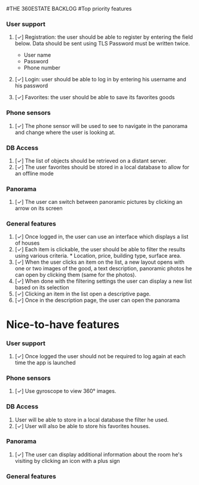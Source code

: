 #THE 360ESTATE BACKLOG
#Top priority features
### User support

  1. [✓] Registration: the user should be able to register by entering the field below. Data should be sent using TLS
     Password must be written twice.
      * User name
      * Password
      * Phone number
      
  2. [✓] Login: user should be able to log in by entering his username and his password

  3. [✓] Favorites: the user should be able to save its favorites goods
  
### Phone sensors
  1. [✓] The phone sensor will be used to see to navigate in the panorama and change where the user is looking at.
  
### DB Access
  1. [✓] The list of objects should be retrieved on a distant server.
  2. [✓] The user favorites should be stored in a local database to allow for an offline mode
  
### Panorama
  1. [✓] The user can switch between panoramic pictures by clicking an arrow on its screen

### General features
  1. [✓] Once logged in, the user can use an interface which displays a list of houses
  2. [✓] Each item is clickable, the user should be able to filter the results using various criteria.
    * Location, price, building type, surface area.    
  3. [✓] When the user clicks an item on the list, a new layout opens with one or two images of the good,
   a text description, panoramic photos he can open by clicking them (same for the photos).
  4. [✓] When done with the filtering settings the user can display a new list based on its selection
  5. [✓] Clicking an item in the list open a descriptive page.
  6. [✓] Once in the description page, the user can open the panorama 

# Nice-to-have features
### User support
  1. [✓] Once logged the user should not be required to log again at each time the app is launched
 
### Phone sensors

  1. [✓] Use gyroscope to view 360° images.

### DB Access

  1. User will be able to store in a local database the filter he used.
  2. [✓] User will also be able to store his favorites houses.

### Panorama
  1. [✓] The user can display additional information about the room he's visiting by clicking an icon with a plus sign

### General features
